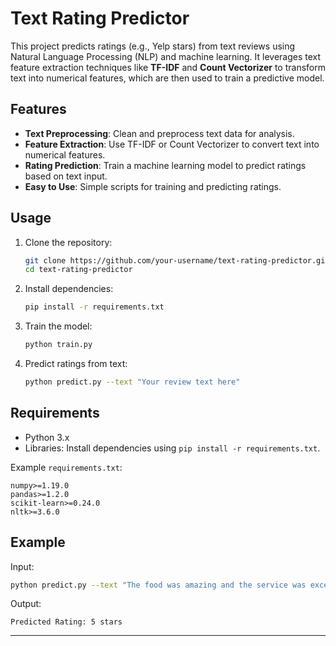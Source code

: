 # Text Rating Predictor

This project predicts ratings (e.g., Yelp stars) from text reviews using Natural Language Processing (NLP) and machine learning. It leverages text feature extraction techniques like **TF-IDF** and **Count Vectorizer** to transform text into numerical features, which are then used to train a predictive model.

## Features

- **Text Preprocessing**: Clean and preprocess text data for analysis.
- **Feature Extraction**: Use TF-IDF or Count Vectorizer to convert text into numerical features.
- **Rating Prediction**: Train a machine learning model to predict ratings based on text input.
- **Easy to Use**: Simple scripts for training and predicting ratings.

## Usage

1. Clone the repository:
   ```bash
   git clone https://github.com/your-username/text-rating-predictor.git
   cd text-rating-predictor
   ```

2. Install dependencies:
   ```bash
   pip install -r requirements.txt
   ```

3. Train the model:
   ```bash
   python train.py
   ```

4. Predict ratings from text:
   ```bash
   python predict.py --text "Your review text here"
   ```

## Requirements

- Python 3.x
- Libraries: Install dependencies using `pip install -r requirements.txt`.

Example `requirements.txt`:
```plaintext
numpy>=1.19.0
pandas>=1.2.0
scikit-learn>=0.24.0
nltk>=3.6.0
```

## Example

Input:
```bash
python predict.py --text "The food was amazing and the service was excellent!"
```

Output:
```
Predicted Rating: 5 stars
```

---

